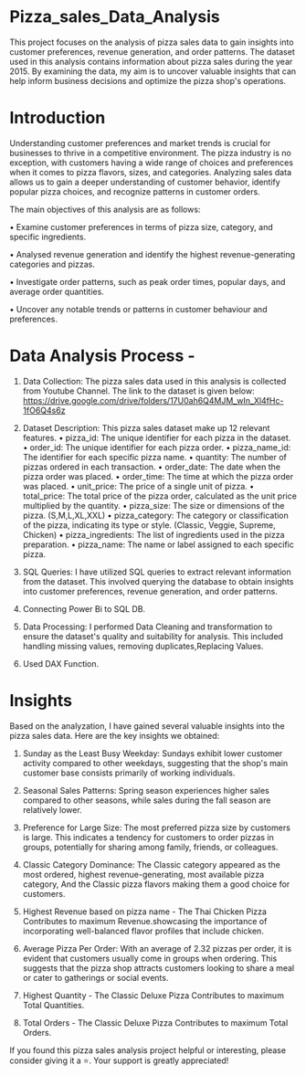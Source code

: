 # Pizza_sales_Data_Analysis
This project focuses on the analysis of pizza sales data to gain insights into customer preferences, revenue generation, and order patterns. The dataset used in this analysis contains information about pizza sales during the year 2015. By examining the data, my aim is to uncover valuable insights that can help inform business decisions and optimize the pizza shop's operations.

# Introduction
Understanding customer preferences and market trends is crucial for businesses to thrive in a competitive environment. The pizza industry is no exception, with customers having a wide range of choices and preferences when it comes to pizza flavors, sizes, and categories. Analyzing sales data allows us to gain a deeper understanding of customer behavior, identify popular pizza choices, and recognize patterns in customer orders.

The main objectives of this analysis are as follows:

•	Examine customer preferences in terms of pizza size, category, and specific ingredients.

•	Analysed revenue generation and identify the highest revenue-generating categories and pizzas.

•	Investigate order patterns, such as peak order times, popular days, and average order quantities.

•	Uncover any notable trends or patterns in customer behaviour and preferences.

# Data Analysis Process -
1. Data Collection: The pizza sales data used in this analysis is collected from Youtube Channel. The link to the dataset is given below: https://drive.google.com/drive/folders/17U0ah6Q4MJM_wIn_Xl4fHc-1fO6Q4s6z
   
2. Dataset Description: This pizza sales dataset make up 12 relevant features.
      •	pizza_id: The unique identifier for each pizza in the dataset.
      •	order_id: The unique identifier for each pizza order.
      •	pizza_name_id: The identifier for each specific pizza name.
      •	quantity: The number of pizzas ordered in each transaction.
      •	order_date: The date when the pizza order was placed.
      •	order_time: The time at which the pizza order was placed.
      •	unit_price: The price of a single unit of pizza.
      •	total_price: The total price of the pizza order, calculated as the unit price multiplied by the quantity.
      •	pizza_size: The size or dimensions of the pizza. (S,M,L,XL,XXL)
      •	pizza_category: The category or classification of the pizza, indicating its type or style. (Classic, Veggie, Supreme, Chicken)
      •	pizza_ingredients: The list of ingredients used in the pizza preparation.
      •	pizza_name: The name or label assigned to each specific pizza.

3. SQL Queries: I have utilized SQL queries to extract relevant information from the dataset. This involved querying the database to obtain insights into customer preferences, revenue generation, and order patterns.

4. Connecting Power Bi to SQL DB.

5. Data Processing: I performed Data Cleaning and transformation to ensure the dataset's quality and suitability for analysis. This included handling missing values, removing duplicates,Replacing Values.

6. Used DAX Function.

# Insights 

Based on the analyzation, I have gained several valuable insights into the pizza sales data. Here are the key insights we obtained:

1. Sunday as the Least Busy Weekday: Sundays exhibit lower customer activity compared to other weekdays, suggesting that the shop's main customer base consists primarily of working individuals.
  
2. Seasonal Sales Patterns: Spring season experiences higher sales compared to other seasons, while sales during the fall season are relatively lower.

3. Preference for Large Size: The most preferred pizza size by customers is large. This indicates a tendency for customers to order pizzas in groups, potentially for sharing among family, friends, or colleagues.

4. Classic Category Dominance: The Classic category appeared as the most ordered, highest revenue-generating, most available pizza category, And the Classic pizza flavors making them a good choice for customers.

5. Highest Revenue based on pizza name - The Thai Chicken Pizza Contributes to maximum Revenue.showcasing the importance of incorporating well-balanced flavor profiles that include chicken.

6. Average Pizza Per Order: With an average of 2.32 pizzas per order, it is evident that customers usually come in groups when ordering. This suggests that the pizza shop attracts customers looking to share a meal or cater to gatherings or social events.

7. Highest Quantity - The Classic Deluxe Pizza Contributes to maximum Total Quantities.

8. Total Orders - The Classic Deluxe Pizza Contributes to maximum Total Orders.

If you found this pizza sales analysis project helpful or interesting, please consider giving it a ⭐️. Your support is greatly appreciated!






